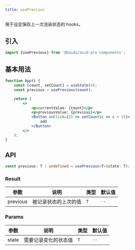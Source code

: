 ```yaml
---
title: usePrevious
---
```


用于设定保存上一次渲染状态的 hooks。

## 引入

```js
import {usePrevious} from '@baidu/acud-pro-components';
```

## 基本用法

```jsx live fff
function App() {
    const [count, setCount] = useState(0);
    const previous = usePrevious(count);

    return (
        <>
            <p>currentValue: {count}</p>
            <p>previousValue: {previous}</p>
            <Button onClick={() => setCount(c => c + 1)}>
                add
            </Button>
        </>
    );
}
```

## API

```typescript static
const previous: T | undefined = usePrevious<T>(state: T);
```

### Result

| 参数     | 说明                 | 类型 | 默认值 |
| -------- | -------------------- | ---- | ------ |
| previous | 被记录状态的上次的值 | `T`  | `--`   |

### Params

| 参数  | 说明                 | 类型 | 默认值 |
| ----- | -------------------- | ---- | ------ |
| state | 需要记录变化的状态值 | `T`  | `--`   |
